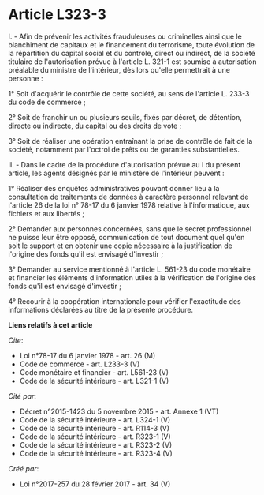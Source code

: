 # Article L323-3

I. - Afin de prévenir les activités frauduleuses ou criminelles ainsi que le blanchiment de capitaux et le financement du
terrorisme, toute évolution de la répartition du capital social et du contrôle, direct ou indirect, de la société titulaire
de l'autorisation prévue à l'article L. 321-1 est soumise à autorisation préalable du ministre de l'intérieur, dès lors
qu'elle permettrait à une personne : 

1° Soit d'acquérir le contrôle de cette société, au sens de l'article L. 233-3 du code de commerce ; 

2° Soit de franchir un ou plusieurs seuils, fixés par décret, de détention, directe ou indirecte, du capital ou des droits de
vote ; 

3° Soit de réaliser une opération entraînant la prise de contrôle de fait de la société, notamment par l'octroi de prêts ou
de garanties substantielles. 

II. - Dans le cadre de la procédure d'autorisation prévue au I du présent article, les agents désignés par le ministère de
l'intérieur peuvent : 

1° Réaliser des enquêtes administratives pouvant donner lieu à la consultation de traitements de données à caractère
personnel relevant de l'article 26 de la loi n° 78-17 du 6 janvier 1978 relative à l'informatique, aux fichiers et aux
libertés ; 

2° Demander aux personnes concernées, sans que le secret professionnel ne puisse leur être opposé, communication de tout
document quel qu'en soit le support et en obtenir une copie nécessaire à la justification de l'origine des fonds qu'il est
envisagé d'investir ; 

3° Demander au service mentionné à l'article L. 561-23 du code monétaire et financier les éléments d'information utiles à la
vérification de l'origine des fonds qu'il est envisagé d'investir ; 

4° Recourir à la coopération internationale pour vérifier l'exactitude des informations déclarées au titre de la présente
procédure.

**Liens relatifs à cet article**

_Cite_:

  - Loi n°78-17 du 6 janvier 1978 - art. 26 (M)
  - Code de commerce - art. L233-3 (V)
  - Code monétaire et financier - art. L561-23 (V)
  - Code de la sécurité intérieure - art. L321-1 (V)

_Cité par_:

  - Décret n°2015-1423 du 5 novembre 2015 - art. Annexe 1 (VT)
  - Code de la sécurité intérieure - art. L324-1 (V)
  - Code de la sécurité intérieure - art. R114-3 (V)
  - Code de la sécurité intérieure - art. R323-1 (V)
  - Code de la sécurité intérieure - art. R323-2 (V)
  - Code de la sécurité intérieure - art. R323-4 (V)

_Créé par_:

  - Loi n°2017-257 du 28 février 2017 - art. 34 (V)
